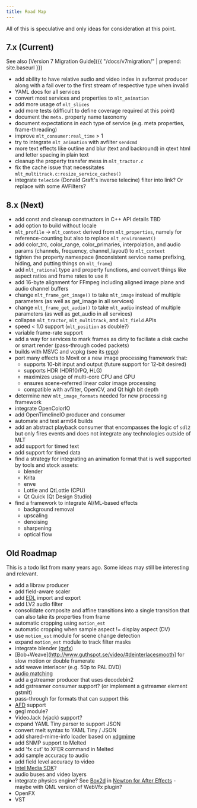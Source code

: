 ```yaml
---
title: Road Map
---
```


All of this is speculative and only ideas for consideration at this point.

## 7.x (Current)

See also [Version 7 Migration Guide]({{ "/docs/v7migration/" | prepend: site.baseurl }})

* add ability to have relative audio and video index in avformat producer along with a fail over to the first stream of
  respective type when invalid
* YAML docs for all services
* convert most services and properties to `mlt_animation`
* add more usage of `mlt_slices`
* add more tests (difficult to define coverage required at this point)
* document the `meta.` property name taxonomy
* document expectations in each type of service (e.g. meta properties, frame-threading)
* improve `mlt_consumer:real_time` > 1
* try to integrate `mlt_animation` with avfilter `sendcmd`
* more text effects like outline and blur (text and backround) in qtext html and letter spacing in plain text
* cleanup the property transfer mess in `mlt_tractor.c`
* fix the cache issue that necessitates `mlt_multitrack.c:resize_service_caches()`
* integrate `telecide` (Donald Graft's inverse telecine) filter into link? Or replace with some AVFilters?

## 8.x (Next)

* add const and cleanup constructors in C++ API details TBD
* add option to build without locale
* `mlt_profile` -&gt; `mlt_context` derived from `mlt_properties`, namely for reference-counting but also to replace `mlt_environment()`
* add color_trc, color_range, color_primaries, interpolation, and audio params (channels, frequency, channel_layout) to `mlt_context`
* tighten the property namespace (inconsistent service name prefixing, hiding, and putting things on `mlt_frame`)
* add `mlt_rational` type and property functions, and convert things like aspect ratios and frame rates to use it
* add 16-byte alignment for FFmpeg including aligned image plane and audio channel buffers
* change `mlt_frame_get_image()` to take `mlt_image` instead of multiple parameters (as well as get_image in all services)
* change `mlt_frame_get_audio()` to take `mlt_audio` instead of multiple parameters (as well as get_audio in all services)
* collapse `mlt_tractor`, `mlt_multitrack`, and `mlt_field` APIs
* speed &lt; 1.0 support (`mlt_position` as double?)
* variable frame-rate support
* add a way for services to mark frames as dirty to faciliate a disk cache or smart render (pass-through coded packets)
* builds with MSVC and vcpkg (see its [repo](https://repology.org/projects/?inrepo=vcpkg))
* port many effects to Movit or a new image processing framework that:
  * supports 10-bit input and output (future support for 12-bit desired)
  * supports HDR (HDR10/PQ, HLG)
  * maximizes usage of multi-core CPU and GPU
  * ensures scene-referred linear color image processing
  * compatible with avfilter, OpenCV, and Qt high bit depth
* determine new `mlt_image_formats` needed for new processing framework
* integrate OpenColorIO
* add OpenTimelineIO producer and consumer
* automate and test arm64 builds
* add an abstract playback consumer that encompasses the logic of `sdl2` but only fires events and does not integrate
  any technologies outside of MLT
* add support for timed text
* add support for timed data
* find a strategy for integrating an animation format that is well supported by tools and stock assets:
  * blender
  * Krita
  * enve
  * Lottie and QtLottie (CPU)
  * Qt Quick (Qt Design Studio)
* find a framework to integrate AI/ML-based effects
  * background removal
  * upscaling
  * denoising
  * sharpening
  * optical flow
 
## Old Roadmap

This is a todo list from many years ago. Some ideas may still be interesting and relevant.

* add a libraw producer
* add field-aware scaler 
* add [EDL]([http://www.edlmax.com/EdlMaxHelp/Edl/maxguide.html) import and export
* add LV2 audio filter
* consolidate composite and affine transitions into a single transition that can also take its properties from frame
* automatic cropping using `motion_est`
* automatic cropping when sample aspect != display aspect (DV) 
* use `motion_est` module for scene change detection
* expand `motion_est` module to track filter masks 
* integrate blender ([gvfx](http://gvfx.blogspot.com/))
* [Bob+Weave](http://www.guthspot.se/video/#deinterlacesmooth] for slow motion or double framerate
* add weave interlacer (e.g. 50p to PAL DVD)
* [audio
matching](http://bemasc.net/wordpress/2011/07/26/an-auto-aligner-for-pitivi/)
* add a gstreamer producer that uses decodebin2 
* add gstreamer consumer support? (or implement a gstreamer element gstmlt)
* pass-through for formats that can support this
* [AFD](http://en.wikipedia.org/wiki/Active_Format_Description) support
* gegl module? 
* VideoJack (vjack) support? 
* expand YAML Tiny parser to support JSON 
* convert melt syntax to YAML Tiny / JSON
* add shared-mime-info loader based on [xdgmime](http://webcvs.freedesktop.org/mime/xdgmime/)
* add SNMP support to Melted 
* add 'fx cut' to XFER command in Melted 
* add sample accuracy to audio
* add field level accuracy to video 
* [Intel Media SDK](http://software.intel.com/en-us/articles/media/)?
* audio buses and video layers 
* integrate physics engine? See [Box2d](http://code.google.com/p/box2d/) in
  [Newton for After Effects](http://www.studiodaily.com/studiomonthly/news/Newton-the-First-Physics-Engine-for-After-Effects_13207.html) -
  maybe with QML version of WebVfx plugin?
* OpenFX
* VST
  